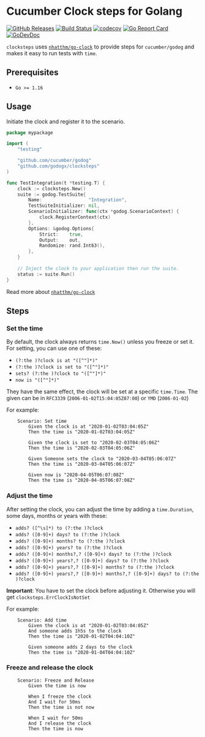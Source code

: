 # Cucumber Clock steps for Golang

[![GitHub Releases](https://img.shields.io/github/v/release/godogx/clocksteps)](https://github.com/godogx/clocksteps/releases/latest)
[![Build Status](https://github.com/godogx/clocksteps/actions/workflows/test.yaml/badge.svg)](https://github.com/godogx/clocksteps/actions/workflows/test.yaml)
[![codecov](https://codecov.io/gh/godogx/clocksteps/branch/master/graph/badge.svg?token=eTdAgDE2vR)](https://codecov.io/gh/godogx/clocksteps)
[![Go Report Card](https://goreportcard.com/badge/github.com/nhatthm/httpmock)](https://goreportcard.com/report/github.com/nhatthm/httpmock)
[![GoDevDoc](https://img.shields.io/badge/dev-doc-00ADD8?logo=go)](https://pkg.go.dev/github.com/godogx/clocksteps)

`clocksteps` uses [`nhatthm/go-clock`](https://github.com/nhatthm/go-clock) to provide steps for `cucumber/godog` and
makes it easy to run tests with `time`.

## Prerequisites

- `Go >= 1.16`

## Usage

Initiate the clock and register it to the scenario.

```go
package mypackage

import (
	"testing"

	"github.com/cucumber/godog"
	"github.com/godogx/clocksteps"
)

func TestIntegration(t *testing.T) {
	clock := clocksteps.New()
	suite := godog.TestSuite{
		Name:                 "Integration",
		TestSuiteInitializer: nil,
		ScenarioInitializer: func(ctx *godog.ScenarioContext) {
			clock.RegisterContext(ctx)
		},
		Options: &godog.Options{
			Strict:    true,
			Output:    out,
			Randomize: rand.Int63(),
		},
	}
	
	// Inject the clock to your application then run the suite.
	status := suite.Run()
}
```

Read more about [`nhatthm/go-clock`](https://github.com/nhatthm/go-clock)

## Steps

### Set the time

By default, the clock always returns `time.Now()` unless you freeze or set it. For setting, you can use one of
these:
- `(?:the )?clock is at "([^"]*)"`
- `(?:the )?clock is set to "([^"]*)"`
- `sets? (?:the )?clock to "([^"]*)"`
- `now is "([^"]*)"`

They have the same effect, the clock will be set at a specific `time.Time`. The given can be in `RFC3339` 
(`2006-01-02T15:04:05Z07:00`) or `YMD` (`2006-01-02`)

For example:

```gherkin
    Scenario: Set time
        Given the clock is at "2020-01-02T03:04:05Z"
        Then the time is "2020-01-02T03:04:05Z"

        Given the clock is set to "2020-02-03T04:05:06Z"
        Then the time is "2020-02-03T04:05:06Z"

        Given Someone sets the clock to "2020-03-04T05:06:07Z"
        Then the time is "2020-03-04T05:06:07Z"

        Given now is "2020-04-05T06:07:08Z"
        Then the time is "2020-04-05T06:07:08Z"
```

### Adjust the time

After setting the clock, you can adjust the time by adding a `time.Duration`, some days, months or years with these:
- `adds? ([^\s]*) to (?:the )?clock`
- `adds? ([0-9]+) days? to (?:the )?clock`
- `adds? ([0-9]+) months? to (?:the )?clock`
- `adds? ([0-9]+) years? to (?:the )?clock`
- `adds? ([0-9]+) months?,? ([0-9]+) days? to (?:the )?clock`
- `adds? ([0-9]+) years?,? ([0-9]+) days? to (?:the )?clock`
- `adds? ([0-9]+) years?,? ([0-9]+) months? to (?:the )?clock`
- `adds? ([0-9]+) years?,? ([0-9]+) months?,? ([0-9]+) days? to (?:the )?clock`

**Important**: You have to set the clock before adjusting it. Otherwise you will get `clocksteps.ErrClockIsNotSet` 

For example:

```gherkin
    Scenario: Add time
        Given the clock is at "2020-01-02T03:04:05Z"
        And someone adds 1h5s to the clock
        Then the time is "2020-01-02T04:04:10Z"

        Given someone adds 2 days to the clock
        Then the time is "2020-01-04T04:04:10Z"
```

### Freeze and release the clock

```gherkin
    Scenario: Freeze and Release
        Given the time is now

        When I freeze the clock
        And I wait for 50ms
        Then the time is not now

        When I wait for 50ms
        And I release the clock
        Then the time is now
```
